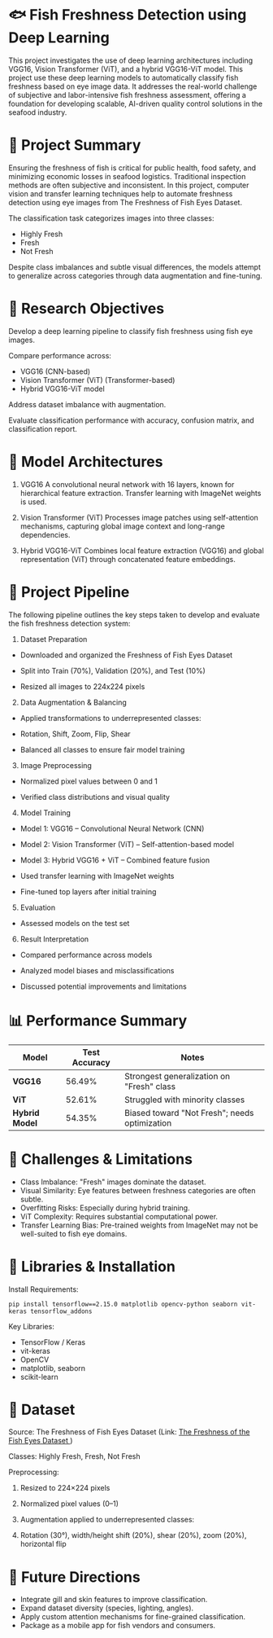# 🐟 Fish Freshness Detection using Deep Learning


This project investigates the use of deep learning architectures including VGG16, Vision Transformer (ViT), and a hybrid VGG16-ViT model. This project use these deep learning models to automatically classify fish freshness based on eye image data. It addresses the real-world challenge of subjective and labor-intensive fish freshness assessment, offering a foundation for developing scalable, AI-driven quality control solutions in the seafood industry.

# 📘 Project Summary


Ensuring the freshness of fish is critical for public health, food safety, and minimizing economic losses in seafood logistics. Traditional inspection methods are often subjective and inconsistent. In this project, computer vision and transfer learning techniques help to automate freshness detection using eye images from The Freshness of Fish Eyes Dataset.

The classification task categorizes images into three classes:
<ul>
<li>Highly Fresh</li>

<li>Fresh</li>

<li>Not Fresh</li>
</ul>

Despite class imbalances and subtle visual differences, the models attempt to generalize across categories through data augmentation and fine-tuning.

# 🔬 Research Objectives


Develop a deep learning pipeline to classify fish freshness using fish eye images.

Compare performance across:

<ul>
<li>VGG16 (CNN-based)</li>

<li>Vision Transformer (ViT) (Transformer-based)</li>

<li>Hybrid VGG16-ViT model</li>

</ul>

Address dataset imbalance with augmentation.

Evaluate classification performance with accuracy, confusion matrix, and classification report.

# 🧠 Model Architectures


1. VGG16
A convolutional neural network with 16 layers, known for hierarchical feature extraction. Transfer learning with ImageNet weights is used.

2. Vision Transformer (ViT)
Processes image patches using self-attention mechanisms, capturing global image context and long-range dependencies.

3. Hybrid VGG16-ViT
Combines local feature extraction (VGG16) and global representation (ViT) through concatenated feature embeddings.

# 🔄 Project Pipeline


The following pipeline outlines the key steps taken to develop and evaluate the fish freshness detection system:

1. Dataset Preparation
- Downloaded and organized the Freshness of Fish Eyes Dataset

- Split into Train (70%), Validation (20%), and Test (10%)

- Resized all images to 224x224 pixels

2. Data Augmentation & Balancing
- Applied transformations to underrepresented classes:

- Rotation, Shift, Zoom, Flip, Shear

- Balanced all classes to ensure fair model training

3. Image Preprocessing
- Normalized pixel values between 0 and 1

- Verified class distributions and visual quality

4. Model Training
- Model 1: VGG16 – Convolutional Neural Network (CNN)

- Model 2: Vision Transformer (ViT) – Self-attention-based model

- Model 3: Hybrid VGG16 + ViT – Combined feature fusion

- Used transfer learning with ImageNet weights

- Fine-tuned top layers after initial training

5. Evaluation
- Assessed models on the test set 

6. Result Interpretation
- Compared performance across models

- Analyzed model biases and misclassifications

- Discussed potential improvements and limitations




# 📊 Performance Summary


| Model            | Test Accuracy | Notes                                         |
| ---------------- | ------------- | --------------------------------------------- |
| **VGG16**        | 56.49%        | Strongest generalization on "Fresh" class     |
| **ViT**          | 52.61%        | Struggled with minority classes               |
| **Hybrid Model** | 54.35%        | Biased toward "Not Fresh"; needs optimization |


# 🧪 Challenges & Limitations

<ul>
<li>Class Imbalance: "Fresh" images dominate the dataset.</li>

<li>Visual Similarity: Eye features between freshness categories are often subtle.</li>

<li>Overfitting Risks: Especially during hybrid training.</li>

<li>ViT Complexity: Requires substantial computational power.</li>

<li>Transfer Learning Bias: Pre-trained weights from ImageNet may not be well-suited to fish eye domains.</li>
</ul>

# 🔧 Libraries & Installation


Install Requirements:
```
pip install tensorflow==2.15.0 matplotlib opencv-python seaborn vit-keras tensorflow_addons
```

Key Libraries:
- TensorFlow / Keras
- vit-keras
- OpenCV
- matplotlib, seaborn
- scikit-learn

# 📁 Dataset


Source: The Freshness of Fish Eyes Dataset (Link: <a href="https://data.mendeley.com/datasets/xzyx7pbr3w/1">The Freshness of the Fish Eyes Dataset
</a>)

Classes: Highly Fresh, Fresh, Not Fresh

Preprocessing:

1. Resized to 224×224 pixels

2. Normalized pixel values (0–1)

3. Augmentation applied to underrepresented classes:

4. Rotation (30°), width/height shift (20%), shear (20%), zoom (20%), horizontal flip

# 📌 Future Directions

<ul>
<li>Integrate gill and skin features to improve classification.</li>

<li>Expand dataset diversity (species, lighting, angles).</li>

<li>Apply custom attention mechanisms for fine-grained classification.</li>

<li>Package as a mobile app for fish vendors and consumers.</li>
</ul>


